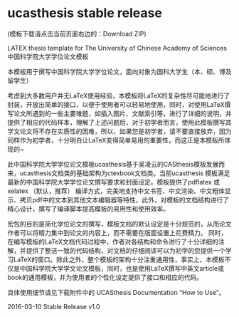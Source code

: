 ucasthesis stable release
==========

(模板下载请点击当前页面右边的：Download ZIP)

LATEX thesis template for The University of Chinese Academy of Sciences 中国科学院大学学位论文模板
 
本模板用于撰写中国科学院大学学位论文，面向对象为国科大学生（本、硕、博及留学生）

考虑到大多数用户并无LaTeX使用经验，本模板将LaTeX的复杂性尽可能地进行了封装，开放出简单的接口，以便于使用者可以轻易地使用，同时，对使用LaTeX撰写论文所遇到的一些主要难题，如插入图片、文献索引等，进行了详细的说明，并提供了相应的代码样本，理解了上述问题后，对于初学者而言，使用此模板撰写其学文论文将不存在实质性的困难，所以，如果您是初学者，请不要直接放弃，因为同样作为初学者，十分明白让LaTeX变得简单易用的重要性，而这正是本模板所体现的~

此中国科学院大学学位论文模板ucasthesis基于吴凌云的CASthesis模板发展而来，ucasthesis文档类的基础架构为ctexbook文档类。当前ucasthesis 模板满足最新的中国科学院大学学位论文撰写要求和封面设定。模板提供了pdflatex 或xelatex （默认，推荐） 编译方式，完美地支持中文书签、中文渲染、中文粗体显示、拷贝pdf中的文本到其他文本编辑器等特性，此外，对模板的文档结构进行了精心设计，撰写了编译脚本提高模板的易用性和使用效率。

宏包的目的是简化学位论文的撰写，模板文档的默认设定是十分规范的，从而论文作者可以将精力集中到论文的内容上，而不需要在版面设置上花费精力。 同时，在编写模板的LaTeX文档代码过程中，作者对各结构和命令进行了十分详细的注解，并提供了整洁一致的代码结构，对文档的仔细阅读可以为初学的您提供一个学习LaTeX的窗口。除此之外，整个模板的架构十分注重通用性，事实上，本模板不仅是中国科学院大学学文论文模板，同时，也是使用LaTeX撰写中英文article或book的通用模板，并为使用者的个性化设定提供了接口和相应的代码。

具体使用细节请见下载附件中的 UCASthesis Documentation “How to Use”。

2016-03-10 Stable Release v1.0

